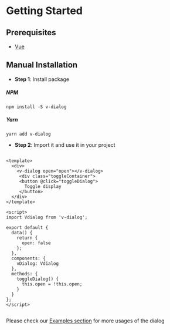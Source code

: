 # Getting Started


## Prerequisites

- [Vue](https://vuejs.org/)



## Manual Installation


- **Step 1**: Install package

#####  NPM
```shell
npm install -S v-dialog
```

##### Yarn
```shell
yarn add v-dialog
```


- **Step 2**: Import it and use it in your project

```vue

<template>
  <div>
    <v-dialog open="open"></v-dialog>
     <div class="toggleContainer">
     <button @click="toggleDialog">
       Toggle display 
     </button> 
  </div>
</template>

<script>
import Vdialog from 'v-dialog';

export default {
  data() {
    return {
      open: false
    };
  },
  components: {
    vDialog: Vdialog
  },
  methods: {
    toggleDialog() {
      this.open = !this.open;
    }
  }
};
</script>


```


Please check our [Examples section](./examples.md) for more usages of the dialog
